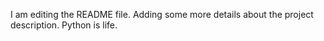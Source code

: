 I am editing the README file. Adding some more details about the project description.
Python is life.
